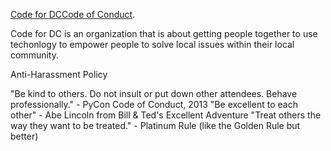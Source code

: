 [Code for DC](http://codefordc.org/)[Code of Conduct](http://en.wikipedia.org/wiki/Code_of_conduct).

Code for DC is an organization that is about getting people together to use techonlogy to empower people to solve local issues within their local community.




Anti-Harassment Policy 


"Be kind to others. Do not insult or put down other attendees. Behave professionally." - PyCon Code of Conduct, 2013
"Be excellent to each other" - Abe Lincoln from Bill & Ted's Excellent Adventure 
"Treat others the way they want to be treated." - Platinum Rule (like the Golden Rule but better)